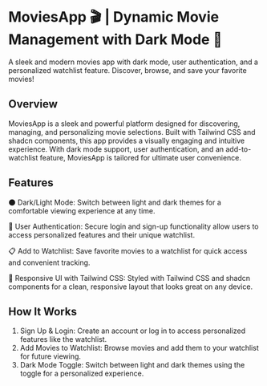 # MoviesApp 🎬 | Dynamic Movie Management with Dark Mode 🌙
A sleek and modern movies app with dark mode, user authentication, and a personalized watchlist feature. Discover, browse, and save your favorite movies!
## Overview
MoviesApp is a sleek and powerful platform designed for discovering, managing, and personalizing movie selections. Built with Tailwind CSS and shadcn components, this app provides a visually engaging and intuitive experience. With dark mode support, user authentication, and an add-to-watchlist feature, MoviesApp is tailored for ultimate user convenience.

## Features
🌑 Dark/Light Mode: Switch between light and dark themes for a comfortable viewing experience at any time.

🔐 User Authentication: Secure login and sign-up functionality allow users to access personalized features and their unique watchlist.

📋 Add to Watchlist: Save favorite movies to a watchlist for quick access and convenient tracking.

🚀 Responsive UI with Tailwind CSS: Styled with Tailwind CSS and shadcn components for a clean, responsive layout that looks great on any device.

## How It Works
1. Sign Up & Login: Create an account or log in to access personalized features like the watchlist.
2. Add Movies to Watchlist: Browse movies and add them to your watchlist for future viewing.
3. Dark Mode Toggle: Switch between light and dark themes using the toggle for a personalized experience.
